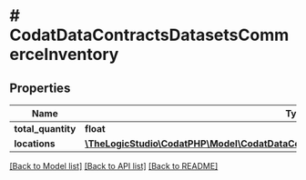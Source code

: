 # # CodatDataContractsDatasetsCommerceInventory

## Properties

Name | Type | Description | Notes
------------ | ------------- | ------------- | -------------
**total_quantity** | **float** |  | [optional]
**locations** | [**\TheLogicStudio\CodatPHP\Model\CodatDataContractsDatasetsCommerceInventoryLocation[]**](CodatDataContractsDatasetsCommerceInventoryLocation.md) |  | [optional]

[[Back to Model list]](../../README.md#models) [[Back to API list]](../../README.md#endpoints) [[Back to README]](../../README.md)
